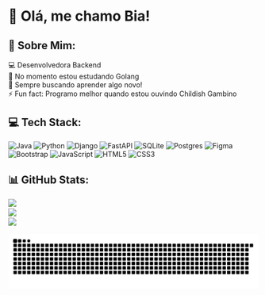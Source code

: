# 👋 Olá, me chamo Bia!

## 💫 Sobre Mim:
💻 Desenvolvedora Backend<br>🌱 No momento estou estudando Golang<br>🚀 Sempre buscando aprender algo novo!<br>⚡ Fun fact: Programo melhor quando estou ouvindo Childish Gambino


## 💻 Tech Stack:
![Java](https://img.shields.io/badge/java-%23ED8B00.svg?style=for-the-badge&logo=openjdk&logoColor=white) ![Python](https://img.shields.io/badge/python-3670A0?style=for-the-badge&logo=python&logoColor=ffdd54) ![Django](https://img.shields.io/badge/django-%23092E20.svg?style=for-the-badge&logo=django&logoColor=white) ![FastAPI](https://img.shields.io/badge/fastapi-109989?style=for-the-badge&logo=FASTAPI&logoColor=white) ![SQLite](https://img.shields.io/badge/sqlite-%2307405e.svg?style=for-the-badge&logo=sqlite&logoColor=white) ![Postgres](https://img.shields.io/badge/postgres-%23316192.svg?style=for-the-badge&logo=postgresql&logoColor=white)  ![Figma](https://img.shields.io/badge/figma-%23F24E1E.svg?style=for-the-badge&logo=figma&logoColor=white) ![Bootstrap](https://img.shields.io/badge/bootstrap-%238511FA.svg?style=for-the-badge&logo=bootstrap&logoColor=white)  ![JavaScript](https://img.shields.io/badge/javascript-%23323330.svg?style=for-the-badge&logo=javascript&logoColor=%23F7DF1E)  ![HTML5](https://img.shields.io/badge/html5-%23E34F26.svg?style=for-the-badge&logo=html5&logoColor=white) ![CSS3](https://img.shields.io/badge/css3-%231572B6.svg?style=for-the-badge&logo=css3&logoColor=white)
## 📊 GitHub Stats:
![](https://github-readme-stats.vercel.app/api?username=AstleBia&theme=synthwave&hide_border=true&include_all_commits=false&count_private=false)<br/>
![](https://nirzak-streak-stats.vercel.app/?user=AstleBia&theme=synthwave&hide_border=true)<br/>
![](https://github-readme-stats.vercel.app/api/top-langs/?username=AstleBia&theme=synthwave&hide_border=true&include_all_commits=false&count_private=false&layout=compact)

<picture>
  <source media="(prefers-color-scheme: dark)" srcset="https://raw.githubusercontent.com/AstleBia/AstleBia/output/github-snake-dark.svg" />
  <source media="(prefers-color-scheme: light)" srcset="https://raw.githubusercontent.com/AstleBia/AstleBia/output/github-snake.svg" />
  <img alt="github-snake" src="https://raw.githubusercontent.com/AstleBia/AstleBia/output/github-snake.svg" />
</picture>

